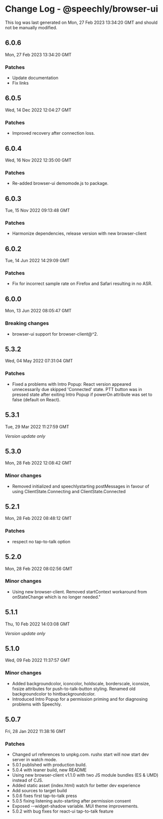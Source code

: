 # Change Log - @speechly/browser-ui

This log was last generated on Mon, 27 Feb 2023 13:34:20 GMT and should not be manually modified.

## 6.0.6
Mon, 27 Feb 2023 13:34:20 GMT

### Patches

- Update documentation
- Fix links

## 6.0.5
Wed, 14 Dec 2022 12:04:27 GMT

### Patches

- Improved recovery after connection loss.

## 6.0.4
Wed, 16 Nov 2022 12:35:00 GMT

### Patches

- Re-added browser-ui demomode.js to package.

## 6.0.3
Tue, 15 Nov 2022 09:13:48 GMT

### Patches

- Harmonize dependencies, release version with new browser-client

## 6.0.2
Tue, 14 Jun 2022 14:29:09 GMT

### Patches

- Fix for incorrect sample rate on Firefox and Safari resulting in no ASR.

## 6.0.0
Mon, 13 Jun 2022 08:05:47 GMT

### Breaking changes

- browser-ui support for browser-client@^2.

## 5.3.2
Wed, 04 May 2022 07:31:04 GMT

### Patches

- Fixed a problems with Intro Popup: React version appeared unnecessarily due skipped 'Connected' state. PTT button was in pressed state after exiting Intro Popup if powerOn attribute was set to false (default on React).

## 5.3.1
Tue, 29 Mar 2022 11:27:59 GMT

_Version update only_

## 5.3.0
Mon, 28 Feb 2022 12:08:42 GMT

### Minor changes

- Removed initialized and speechlystarting postMessages in favour of using ClientState.Connecting and ClientState.Connected

## 5.2.1
Mon, 28 Feb 2022 08:48:12 GMT

### Patches

- respect no tap-to-talk option

## 5.2.0
Mon, 28 Feb 2022 08:02:56 GMT

### Minor changes

- Using new browser-client. Removed startContext workaround from onStateChange which is no longer needed."

## 5.1.1
Thu, 10 Feb 2022 14:03:08 GMT

_Version update only_

## 5.1.0
Wed, 09 Feb 2022 11:37:57 GMT

### Minor changes

- Added backgroundcolor, iconcolor, holdscale, borderscale, iconsize, fxsize attributes for push-to-talk-button styling. Renamed old backgroundcolor to hintbackgroundcolor.
- Introduced Intro Popup for a permission priming and for diagnosing problems with Speechly.

## 5.0.7
Fri, 28 Jan 2022 11:38:16 GMT

### Patches

- Changed url references to unpkg.com. rushx start will now start dev server in watch mode.
- 5.0.1 published with production build.
- 5.0.4 with leaner build, new README
- Using new browser-client v1.1.0 with two JS module bundles (ES & UMD) instead of CJS.
- Added static asset (index.html) watch for better dev experience
- Add sources to target build
- 5.0.6 fixes first tap-to-talk press
- 5.0.5 fixing listening auto-starting after permission consent
- Exposed --widget-shadow variable. MUI theme improvements.
- 5.0.2 with bug fixes for react-ui tap-to-talk feature

